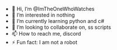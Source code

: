 - 👋 Hi, I’m @ImTheOneWhoWatches
- 👀 I’m interested in nothing
- 🌱 I’m currently learning python and c#
- 💞️ I’m looking to collaborate on, ss scripts
- 📫 How to reach me, discord
- ⚡ Fun fact: I am not a robot

<!---
ImTheOneWhoWatches/ImTheOneWhoWatches is a ✨ special ✨ repository because its `README.md` (this file) appears on your GitHub profile.
You can click the Preview link to take a look at your changes.
--->
